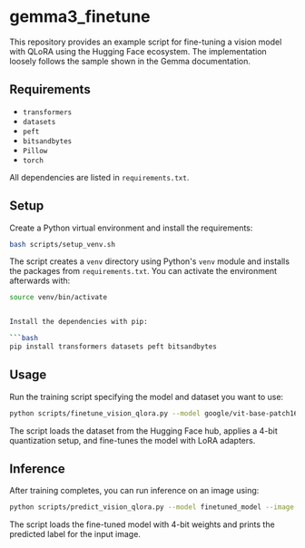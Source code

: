 # gemma3_finetune

This repository provides an example script for fine-tuning a vision model with QLoRA using the Hugging Face ecosystem. The implementation loosely follows the sample shown in the Gemma documentation.

## Requirements

- `transformers`
- `datasets`
- `peft`
- `bitsandbytes`
- `Pillow`
- `torch`

All dependencies are listed in `requirements.txt`.

## Setup

Create a Python virtual environment and install the requirements:

```bash
bash scripts/setup_venv.sh
```

The script creates a `venv` directory using Python's `venv` module and installs
the packages from `requirements.txt`. You can activate the environment
afterwards with:

```bash
source venv/bin/activate


Install the dependencies with pip:

```bash
pip install transformers datasets peft bitsandbytes

```

## Usage

Run the training script specifying the model and dataset you want to use:

```bash
python scripts/finetune_vision_qlora.py --model google/vit-base-patch16-224 --dataset beans --epochs 3 --batch 4 --output finetuned_model
```

The script loads the dataset from the Hugging Face hub, applies a 4-bit quantization setup, and fine-tunes the model with LoRA adapters.


## Inference

After training completes, you can run inference on an image using:

```bash
python scripts/predict_vision_qlora.py --model finetuned_model --image path/to/image.jpg
```

The script loads the fine-tuned model with 4-bit weights and prints the predicted label for the input image.
